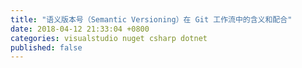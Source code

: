 ```yaml
---
title: "语义版本号（Semantic Versioning）在 Git 工作流中的含义和配合"
date: 2018-04-12 21:33:04 +0800
categories: visualstudio nuget csharp dotnet
published: false
---
```


